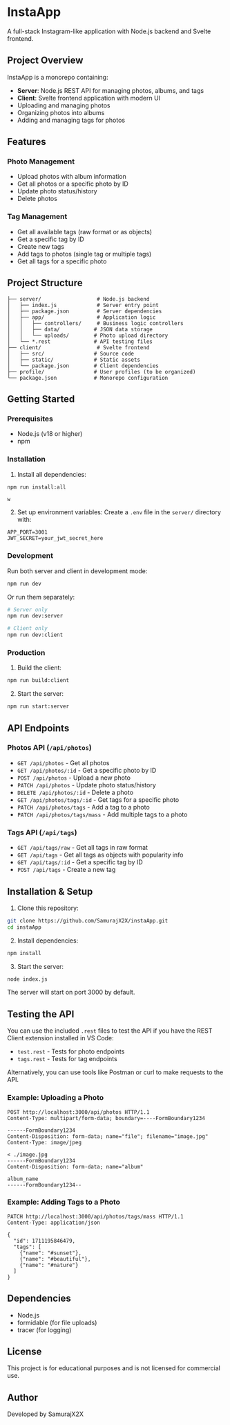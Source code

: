 # InstaApp

A full-stack Instagram-like application with Node.js backend and Svelte frontend.

## Project Overview

InstaApp is a monorepo containing:
- **Server**: Node.js REST API for managing photos, albums, and tags
- **Client**: Svelte frontend application with modern UI
- Uploading and managing photos
- Organizing photos into albums
- Adding and managing tags for photos

## Features

### Photo Management
- Upload photos with album information
- Get all photos or a specific photo by ID
- Update photo status/history
- Delete photos

### Tag Management
- Get all available tags (raw format or as objects)
- Get a specific tag by ID
- Create new tags
- Add tags to photos (single tag or multiple tags)
- Get all tags for a specific photo

## Project Structure

```
├── server/                  # Node.js backend
│   ├── index.js             # Server entry point
│   ├── package.json         # Server dependencies
│   ├── app/                 # Application logic
│   │   ├── controllers/     # Business logic controllers
│   │   ├── data/           # JSON data storage
│   │   └── uploads/        # Photo upload directory
│   └── *.rest              # API testing files
├── client/                  # Svelte frontend
│   ├── src/                # Source code
│   ├── static/             # Static assets
│   └── package.json        # Client dependencies
├── profile/                # User profiles (to be organized)
└── package.json            # Monorepo configuration
```

## Getting Started

### Prerequisites
- Node.js (v18 or higher)
- npm

### Installation

1. Install all dependencies:
```bash
npm run install:all
```
`w`

2. Set up environment variables:
Create a `.env` file in the `server/` directory with:
```
APP_PORT=3001
JWT_SECRET=your_jwt_secret_here
```

### Development

Run both server and client in development mode:
```bash
npm run dev
```

Or run them separately:
```bash
# Server only
npm run dev:server

# Client only  
npm run dev:client
```

### Production

1. Build the client:
```bash
npm run build:client
```

2. Start the server:
```bash
npm run start:server
```

## API Endpoints

### Photos API (`/api/photos`)

- `GET /api/photos` - Get all photos
- `GET /api/photos/:id` - Get a specific photo by ID
- `POST /api/photos` - Upload a new photo
- `PATCH /api/photos` - Update photo status/history
- `DELETE /api/photos/:id` - Delete a photo
- `GET /api/photos/tags/:id` - Get tags for a specific photo
- `PATCH /api/photos/tags` - Add a tag to a photo
- `PATCH /api/photos/tags/mass` - Add multiple tags to a photo

### Tags API (`/api/tags`)

- `GET /api/tags/raw` - Get all tags in raw format
- `GET /api/tags` - Get all tags as objects with popularity info
- `GET /api/tags/:id` - Get a specific tag by ID
- `POST /api/tags` - Create a new tag

## Installation & Setup

1. Clone this repository:
```bash
git clone https://github.com/SamurajX2X/instaApp.git
cd instaApp
```

2. Install dependencies:
```bash
npm install
```

3. Start the server:
```bash
node index.js
```

The server will start on port 3000 by default.

## Testing the API

You can use the included `.rest` files to test the API if you have the REST Client extension installed in VS Code:

- `test.rest` - Tests for photo endpoints
- `tags.rest` - Tests for tag endpoints

Alternatively, you can use tools like Postman or curl to make requests to the API.

### Example: Uploading a Photo

```http
POST http://localhost:3000/api/photos HTTP/1.1
Content-Type: multipart/form-data; boundary=----FormBoundary1234

------FormBoundary1234
Content-Disposition: form-data; name="file"; filename="image.jpg"
Content-Type: image/jpeg

< ./image.jpg
------FormBoundary1234
Content-Disposition: form-data; name="album"

album_name
------FormBoundary1234--
```

### Example: Adding Tags to a Photo

```http
PATCH http://localhost:3000/api/photos/tags/mass HTTP/1.1
Content-Type: application/json

{
  "id": 1711195846479,
  "tags": [
    {"name": "#sunset"},
    {"name": "#beautiful"},
    {"name": "#nature"}
  ]
}
```

## Dependencies

- Node.js
- formidable (for file uploads)
- tracer (for logging)

## License

This project is for educational purposes and is not licensed for commercial use.

## Author

Developed by SamurajX2X